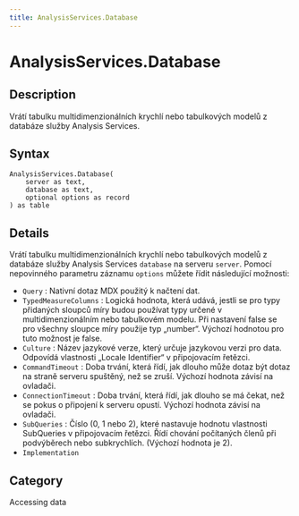 ```yaml
---
title: AnalysisServices.Database
---
```


# AnalysisServices.Database


## Description

Vrátí tabulku multidimenzionálních krychlí nebo tabulkových modelů z databáze služby Analysis Services.


## Syntax

```powerquery
AnalysisServices.Database(
    server as text,
    database as text,
    optional options as record
) as table
```


## Details

Vrátí tabulku multidimenzionálních krychlí nebo tabulkových modelů z databáze služby Analysis Services <code>database</code> na serveru <code>server</code>. Pomocí nepovinného parametru záznamu <code>options</code> můžete řídit následující možnosti:    <ul><li><code>Query</code> : Nativn&#237; dotaz MDX použit&#253; k načten&#237; dat.</li><li><code>TypedMeasureColumns</code> : Logick&#225; hodnota, kter&#225; ud&#225;v&#225;, jestli se pro typy přidan&#253;ch sloupců m&#237;ry budou použ&#237;vat typy určen&#233; v multidimenzion&#225;ln&#237;m nebo tabulkov&#233;m modelu. Při nastaven&#237; false se pro všechny sloupce m&#237;ry použije typ „number“. V&#253;choz&#237; hodnotou pro tuto možnost je false.</li><li><code>Culture</code> : N&#225;zev jazykov&#233; verze, kter&#253; určuje jazykovou verzi pro data. Odpov&#237;d&#225; vlastnosti „Locale Identifier“ v připojovac&#237;m řetězci.</li><li><code>CommandTimeout</code> : Doba trv&#225;n&#237;, kter&#225; ř&#237;d&#237;, jak dlouho může dotaz b&#253;t dotaz na straně serveru spuštěn&#253;, než se zruš&#237;. V&#253;choz&#237; hodnota z&#225;vis&#237; na ovladači.</li><li><code>ConnectionTimeout</code> : Doba trv&#225;n&#237;, kter&#225; ř&#237;d&#237;, jak dlouho se m&#225; čekat, než se pokus o připojen&#237; k serveru opust&#237;. V&#253;choz&#237; hodnota z&#225;vis&#237; na ovladači.</li><li><code>SubQueries</code> : Č&#237;slo (0, 1 nebo 2), kter&#233; nastavuje hodnotu vlastnosti SubQueries v připojovac&#237;m řetězci. Ř&#237;d&#237; chov&#225;n&#237; poč&#237;tan&#253;ch členů při podv&#253;běrech nebo subkrychl&#237;ch. (V&#253;choz&#237; hodnota je 2).</li><li><code>Implementation</code></li></ul>    



## Category
Accessing data
